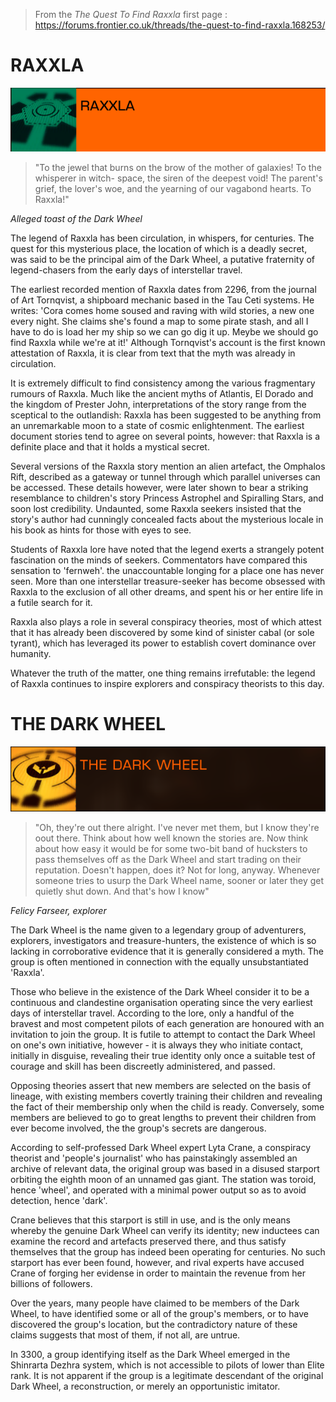 
> From the _The Quest To Find Raxxla_ first page : 
<https://forums.frontier.co.uk/threads/the-quest-to-find-raxxla.168253/>

# RAXXLA
![raxxla-banner](./assets/img/raxxla-banner.png)

> "To the jewel that burns on the brow of the mother of galaxies! To the whisperer in witch-
space, the siren of the deepest void! The parent's grief, the lover's woe, and the yearning of
our vagabond hearts. To Raxxla!"

_Alleged toast of the Dark Wheel_

The legend of Raxxla has been circulation, in whispers, for centuries. The quest for this
mysterious place, the location of which is a deadly secret, was said to be the principal aim
of the Dark Wheel, a putative fraternity of legend-chasers from the early days of interstellar
travel.

The earliest recorded mention of Raxxla dates from 2296, from the journal of Art Tornqvist,
a shipboard mechanic based in the Tau Ceti systems. He writes: 'Cora comes home soused
and raving with wild stories, a new one every night. She claims she's found a map to some
pirate stash, and all I have to do is load her my ship so we can go dig it up. Meybe we
should go find Raxxla while we're at it!' Although Tornqvist's account is the first known
attestation of Raxxla, it is clear from text that the myth was already in circulation.

It is extremely difficult to find consistency among the various fragmentary rumours of
Raxxla. Much like the ancient myths of Atlantis, El Dorado and the kingdom of Prester John,
interpretations of the story range from the sceptical to the outlandish: Raxxla has been
suggested to be anything from an unremarkable moon to a state of cosmic enlightenment.
The earliest document stories tend to agree on several points, however: that Raxxla is a
definite place and that it holds a mystical secret.

Several versions of the Raxxla story mention an alien artefact, the Omphalos Rift, described
as a gateway or tunnel through which parallel universes can be accessed. These details
however, were later shown to bear a striking resemblance to children's story Princess
Astrophel and Spiralling Stars, and soon lost credibility. Undaunted, some Raxxla
seekers insisted that the story's author had cunningly concealed facts about the
mysterious locale in his book as hints for those with eyes to see.

Students of Raxxla lore have noted that the legend exerts a strangely potent fascination on
the minds of seekers. Commentators have compared this sensation to 'fernweh'. the
unaccountable longing for a place one has never seen. More than one interstellar
treasure-seeker has become obsessed with Raxxla to the exclusion of all other dreams,
and spent his or her entire life in a futile search for it.

Raxxla also plays a role in several conspiracy theories, most of which attest that it has
already been discovered by some kind of sinister cabal (or sole tyrant), which has
leveraged its power to establish covert dominance over humanity.

Whatever the truth of the matter, one thing remains irrefutable: the legend of Raxxla
continues to inspire explorers and conspiracy theorists to this day.

# THE DARK WHEEL
![tdw-banner](./assets/img/tdw-banner.png)

> "Oh, they're out there alright. I've never met them, but I know they're oout there. Think about
how well known the stories are. Now think about how easy it would be for some two-bit
band of hucksters to pass themselves off as the Dark Wheel and start trading on their
reputation. Doesn't happen, does it? Not for long, anyway. Whenever someone tries to
usurp the Dark Wheel name, sooner or later they get quietly shut down. And that's how I
know"

_Felicy Farseer, explorer_

The Dark Wheel is the name given to a legendary group of adventurers, explorers,
investigators and treasure-hunters, the existence of which is so lacking in corroborative
evidence that it is generally considered a myth. The group is often mentioned in
connection with the equally unsubstantiated 'Raxxla'.

Those who believe in the existence of the Dark Wheel consider it to be a continuous and
clandestine organisation operating since the very earliest days of interstellar travel.
According to the lore, only a handful of the bravest and most competent pilots of each
generation are honoured with an invitation to join the group. It is futile to attempt to
contact the Dark Wheel on one's own initiative, however - it is always they who initiate
contact, initially in disguise, revealing their true identity only once a suitable test of
courage and skill has been discreetly administered, and passed.

Opposing theories assert that new members are selected on the basis of lineage, with
existing members covertly training their children and revealing the fact of their
membership only when the child is ready. Conversely, some members are believed to go to
great lengths to prevent their children from ever become involved, the the group's
secrets are dangerous.

According to self-professed Dark Wheel expert Lyta Crane, a conspiracy theorist and
'people's journalist' who has painstakingly assembled an archive of relevant data, the
original group was based in a disused starport orbiting the eighth moon of an unnamed
gas giant. The station was toroid, hence 'wheel', and operated with a minimal power output
so as to avoid detection, hence 'dark'.

Crane believes that this starport is still in use, and is the only means whereby the genuine
Dark Wheel can verify its identity; new inductees can examine the record and artefacts
preserved there, and thus satisfy themselves that the group has indeed been operating for
centuries. No such starport has ever been found, however, and rival experts have accused
Crane of forging her evidense in order to maintain the revenue from her billions of
followers.

Over the years, many people have claimed to be members of the Dark Wheel, to have
identified some or all of the group's members, or to have discovered the group's location,
but the contradictory nature of these claims suggests that most of them, if not all, are
untrue.

In 3300, a group identifying itself as the Dark Wheel emerged in the Shinrarta Dezhra
system, which is not accessible to pilots of lower than Elite rank. It is not apparent if the
group is a legitimate descendant of the original Dark Wheel, a reconstruction, or merely an
opportunistic imitator.

